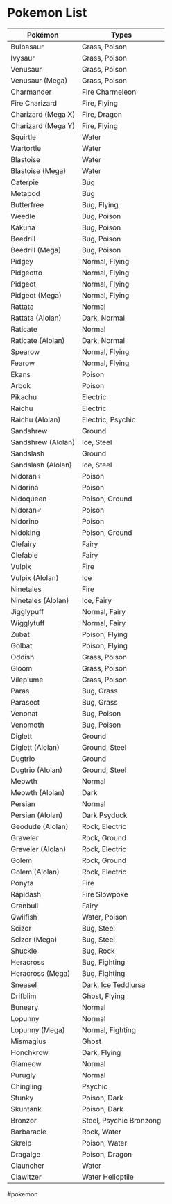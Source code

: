 # Pokemon List

|Pokémon|Types|
| -------|----- |
|Bulbasaur|Grass, Poison |
|Ivysaur|Grass, Poison |
|Venusaur|Grass, Poison |
|Venusaur (Mega)|Grass, Poison |
|Charmander|Fire Charmeleon|
|Fire Charizard|Fire, Flying|
|Charizard (Mega X)|Fire, Dragon |
|Charizard (Mega Y)|Fire, Flying |
|Squirtle|Water |
|Wartortle|Water |
|Blastoise|Water |
|Blastoise (Mega)|Water |
|Caterpie|Bug |
|Metapod|Bug |
|Butterfree|Bug, Flying |
|Weedle|Bug, Poison |
|Kakuna|Bug, Poison |
|Beedrill|Bug, Poison |
|Beedrill (Mega)|Bug, Poison |
|Pidgey|Normal, Flying |
|Pidgeotto|Normal, Flying |
|Pidgeot|Normal, Flying |
|Pidgeot (Mega)|Normal, Flying |
|Rattata|Normal |
|Rattata (Alolan)|Dark, Normal |
|Raticate|Normal |
|Raticate (Alolan)|Dark, Normal |
|Spearow|Normal, Flying |
|Fearow|Normal, Flying |
|Ekans|Poison |
|Arbok|Poison |
|Pikachu|Electric |
|Raichu|Electric |
|Raichu (Alolan)|Electric, Psychic |
|Sandshrew|Ground |
|Sandshrew (Alolan)|Ice, Steel |
|Sandslash|Ground |
|Sandslash (Alolan)|Ice, Steel |
|Nidoran♀|Poison |
|Nidorina|Poison |
|Nidoqueen|Poison, Ground |
|Nidoran♂|Poison |
|Nidorino|Poison |
|Nidoking|Poison, Ground |
|Clefairy|Fairy |
|Clefable|Fairy |
|Vulpix|Fire |
|Vulpix (Alolan)|Ice |
|Ninetales|Fire |
|Ninetales (Alolan)|Ice, Fairy |
|Jigglypuff|Normal, Fairy |
|Wigglytuff|Normal, Fairy |
|Zubat|Poison, Flying |
|Golbat|Poison, Flying |
|Oddish|Grass, Poison |
|Gloom|Grass, Poison |
|Vileplume|Grass, Poison |
|Paras|Bug, Grass |
|Parasect|Bug, Grass |
|Venonat|Bug, Poison |
|Venomoth|Bug, Poison |
|Diglett|Ground |
|Diglett (Alolan)|Ground, Steel |
|Dugtrio|Ground |
|Dugtrio (Alolan)|Ground, Steel |
|Meowth|Normal |
|Meowth (Alolan)|Dark |
|Persian|Normal |
|Persian (Alolan)|Dark Psyduck|Water Golduck|Water Mankey|Fighting Primeape|Fighting Growlithe|Fire Arcanine|Fire Poliwag|Water Poliwhirl|Water Poliwrath|Water, Fighting Abra|Psychic Kadabra|Psychic Alakazam|Psychic Alakazam (Mega)|Psychic Machop|Fighting Machoke|Fighting Machamp|Fighting Bellsprout|Grass, Poison Weepinbell|Grass, Poison Victreebel|Grass, Poison Tentacool|Water, Poison Tentacruel|Water, Poison Geodude|Rock, Ground |
|Geodude (Alolan)|Rock, Electric |
|Graveler|Rock, Ground |
|Graveler (Alolan)|Rock, Electric |
|Golem|Rock, Ground |
|Golem (Alolan)|Rock, Electric |
|Ponyta|Fire |
|Rapidash|Fire Slowpoke|Water, Psychic Slowbro|Water, Psychic Slowbro (Mega)|Water, Psychic Magnemite|Electric, Steel Magneton|Electric, Steel Farfetch'd|Normal, Flying Doduo|Normal, Flying Dodrio|Normal, Flying Seel|Water Dewgong|Water, Ice Grimer|Poison Grimer (Alolan)|Poison, Dark Muk|Poison Muk (Alolan)|Poison, Dark Shellder|Water Cloyster|Water, Ice Gastly|Ghost, Poison Haunter|Ghost, Poison Gengar|Ghost, Poison Gengar (Mega)|Ghost, Poison Onix|Rock, Ground Drowzee|Psychic Hypno|Psychic Krabby|Water Kingler|Water Voltorb|Electric Electrode|Electric Exeggcute|Grass, Psychic Exeggutor|Grass, Psychic Exeggutor (Alolan)|Grass, Dragon Cubone|Ground Marowak|Ground Marowak (Alolan)|Fire, Ghost Hitmonlee|Fighting Hitmonchan|Fighting Lickitung|Normal Koffing|Poison Weezing|Poison Rhyhorn|Ground, Rock Rhydon|Ground, Rock Chansey|Normal Tangela|Grass Kangaskhan|Normal Kangaskhan (Mega)|Normal Horsea|Water Seadra|Water Goldeen|Water Seaking|Water Staryu|Water Starmie|Water, Psychic Mr. Mime|Psychic, Fairy Scyther|Bug, Flying Jynx|Ice, Psychic Electabuzz|Electric Magmar|Fire Pinsir|Bug Pinsir (Mega)|Bug, Flying Tauros|Normal Magikarp|Water Gyarados|Water, Flying Gyarados (Mega)|Water, Dark Lapras|Water, Ice Ditto|Normal Eevee|Normal Vaporeon|Water Jolteon|Electric Flareon|Fire Porygon|Normal Omanyte|Rock, Water Omastar|Rock, Water Kabuto|Rock, Water Kabutops|Rock, Water Aerodactyl|Rock, Flying Aerodactyl (Mega)|Rock, Flying Snorlax|Normal Articuno|Ice, Flying Zapdos|Electric, Flying Moltres|Fire, Flying Dratini|Dragon Dragonair|Dragon Dragonite|Dragon, Flying Mewtwo|Psychic Mewtwo (Mega X)|Psychic, Fighting Mewtwo (Mega Y)|Psychic Mew|Psychic Chikorita|Grass Bayleef|Grass Meganium|Grass Cyndaquil|Fire Quilava|Fire Typhlosion|Fire Totodile|Water Croconaw|Water Feraligatr|Water Sentret|Normal Furret|Normal Hoothoot|Normal, Flying Noctowl|Normal, Flying Ledyba|Bug, Flying Ledian|Bug, Flying Spinarak|Bug, Poison Ariados|Bug, Poison Crobat|Poison, Flying Chinchou|Water, Electric Lanturn|Water, Electric Pichu|Electric Cleffa|Fairy Igglybuff|Normal, Fairy Togepi|Fairy Togetic|Fairy, Flying Natu|Psychic, Flying Xatu|Psychic, Flying Mareep|Electric Flaaffy|Electric Ampharos|Electric Ampharos (Mega)|Electric, Dragon Bellossom|Grass Marill|Water, Fairy Azumarill|Water, Fairy Sudowoodo|Rock Politoed|Water Hoppip|Grass, Flying Skiploom|Grass, Flying Jumpluff|Grass, Flying Aipom|Normal Sunkern|Grass Sunflora|Grass Yanma|Bug, Flying Wooper|Water, Ground Quagsire|Water, Ground Espeon|Psychic Umbreon|Dark Murkrow|Dark, Flying Slowking|Water, Psychic Misdreavus|Ghost Unown|Psychic Wobbuffet|Psychic Girafarig|Normal, Psychic Pineco|Bug Forretress|Bug, Steel Dunsparce|Normal Gligar|Ground, Flying Steelix|Steel, Ground Steelix (Mega)|Steel, Ground Snubbull|Fairy |
|Granbull|Fairy |
|Qwilfish|Water, Poison |
|Scizor|Bug, Steel |
|Scizor (Mega)|Bug, Steel |
|Shuckle|Bug, Rock |
|Heracross|Bug, Fighting |
|Heracross (Mega)|Bug, Fighting |
|Sneasel|Dark, Ice Teddiursa|Normal Ursaring|Normal Slugma|Fire Magcargo|Fire, Rock Swinub|Ice, Ground Piloswine|Ice, Ground Corsola|Water, Rock Remoraid|Water Octillery|Water Delibird|Ice, Flying Mantine|Water, Flying Skarmory|Steel, Flying Houndour|Dark, Fire Houndoom|Dark, Fire Houndoom (Mega)|Dark, Fire Kingdra|Water, Dragon Phanpy|Ground Donphan|Ground Porygon2|Normal Stantler|Normal Smeargle|Normal Tyrogue|Fighting Hitmontop|Fighting Smoochum|Ice, Psychic Elekid|Electric Magby|Fire Miltank|Normal Blissey|Normal Raikou|Electric Entei|Fire Suicune|Water Larvitar|Rock, Ground Pupitar|Rock, Ground Tyranitar|Rock, Dark Tyranitar (Mega)|Rock, Dark Lugia|Psychic, Flying Ho-Oh|Fire, Flying Celebi|Psychic, Grass Treecko|Grass Grovyle|Grass Sceptile|Grass Sceptile (Mega)|Grass, Dragon Torchic|Fire Combusken|Fire, Fighting Blaziken|Fire, Fighting Blaziken (Mega)|Fire, Fighting Mudkip|Water Marshtomp|Water, Ground Swampert|Water, Ground Swampert (Mega)|Water, Ground Poochyena|Dark Mightyena|Dark Zigzagoon|Normal Linoone|Normal Wurmple|Bug Silcoon|Bug Beautifly|Bug, Flying Cascoon|Bug Dustox|Bug, Poison Lotad|Water, Grass Lombre|Water, Grass Ludicolo|Water, Grass Seedot|Grass Nuzleaf|Grass, Dark Shiftry|Grass, Dark Taillow|Normal, Flying Swellow|Normal, Flying Wingull|Water, Flying Pelipper|Water, Flying Ralts|Psychic, Fairy Kirlia|Psychic, Fairy Gardevoir|Psychic, Fairy Gardevoir (Mega)|Psychic, Fairy Surskit|Bug, Water Masquerain|Bug, Flying Shroomish|Grass Breloom|Grass, Fighting Slakoth|Normal Vigoroth|Normal Slaking|Normal Nincada|Bug, Ground Ninjask|Bug, Flying Shedinja|Bug, Ghost Whismur|Normal Loudred|Normal Exploud|Normal Makuhita|Fighting Hariyama|Fighting Azurill|Normal, Fairy Nosepass|Rock Skitty|Normal Delcatty|Normal Sableye|Dark, Ghost Sableye (Mega)|Dark, Ghost Mawile|Steel, Fairy Mawile (Mega)|Steel, Fairy Aron|Steel, Rock Lairon|Steel, Rock Aggron|Steel, Rock Aggron (Mega)|Steel Meditite|Fighting, Psychic Medicham|Fighting, Psychic Medicham (Mega)|Fighting, Psychic Electrike|Electric Manectric|Electric Manectric (Mega)|Electric Plusle|Electric Minun|Electric Volbeat|Bug Illumise|Bug Roselia|Grass, Poison Gulpin|Poison Swalot|Poison Carvanha|Water, Dark Sharpedo|Water, Dark Sharpedo (Mega)|Water, Dark Wailmer|Water Wailord|Water Numel|Fire, Ground Camerupt|Fire, Ground Camerupt (Mega)|Fire, Ground Torkoal|Fire Spoink|Psychic Grumpig|Psychic Spinda|Normal Trapinch|Ground Vibrava|Ground, Dragon Flygon|Ground, Dragon Cacnea|Grass Cacturne|Grass, Dark Swablu|Normal, Flying Altaria|Dragon, Flying Altaria (Mega)|Dragon, Fairy Zangoose|Normal Seviper|Poison Lunatone|Rock, Psychic Solrock|Rock, Psychic Barboach|Water, Ground Whiscash|Water, Ground Corphish|Water Crawdaunt|Water, Dark Baltoy|Ground, Psychic Claydol|Ground, Psychic Lileep|Rock, Grass Cradily|Rock, Grass Anorith|Rock, Bug Armaldo|Rock, Bug Feebas|Water Milotic|Water Castform|Normal Kecleon|Normal Shuppet|Ghost Banette|Ghost Banette (Mega)|Ghost Duskull|Ghost Dusclops|Ghost Tropius|Grass, Flying Chimecho|Psychic Absol|Dark Absol (Mega)|Dark Wynaut|Psychic Snorunt|Ice Glalie|Ice Glalie (Mega)|Ice Spheal|Ice, Water Sealeo|Ice, Water Walrein|Ice, Water Clamperl|Water Huntail|Water Gorebyss|Water Relicanth|Water, Rock Luvdisc|Water Bagon|Dragon Shelgon|Dragon Salamence|Dragon, Flying Salamence (Mega)|Dragon, Flying Beldum|Steel, Psychic Metang|Steel, Psychic Metagross|Steel, Psychic Metagross (Mega)|Steel, Psychic Regirock|Rock Regice|Ice Registeel|Steel Latias|Dragon, Psychic Latias (Mega)|Dragon, Psychic Latios|Dragon, Psychic Latios (Mega)|Dragon, Psychic Kyogre|Water Kyogre (Primal)|Water Groudon|Ground Groudon (Primal)|Ground, Fire Rayquaza|Dragon, Flying Rayquaza (Mega)|Dragon, Flying Jirachi|Steel, Psychic Deoxys (Normal Forme)|Psychic Deoxys (Attack Forme)|Psychic Deoxys (Defense Forme)|Psychic Deoxys (Speed Forme)|Psychic Turtwig|Grass Grotle|Grass Torterra|Grass, Ground Chimchar|Fire Monferno|Fire, Fighting Infernape|Fire, Fighting Piplup|Water Prinplup|Water Empoleon|Water, Steel Starly|Normal, Flying Staravia|Normal, Flying Staraptor|Normal, Flying Bidoof|Normal Bibarel|Normal, Water Kricketot|Bug Kricketune|Bug Shinx|Electric Luxio|Electric Luxray|Electric Budew|Grass, Poison Roserade|Grass, Poison Cranidos|Rock Rampardos|Rock Shieldon|Rock, Steel Bastiodon|Rock, Steel Burmy|Bug Wormadam (Plant Cloak)|Bug, Grass Wormadam (Sandy Cloak)|Bug, Ground Wormadam (Trash Cloak)|Bug, Steel Mothim|Bug, Flying Combee|Bug, Flying Vespiquen|Bug, Flying Pachirisu|Electric Buizel|Water Floatzel|Water Cherubi|Grass Cherrim|Grass Shellos|Water Gastrodon|Water, Ground Ambipom|Normal Drifloon|Ghost, Flying |
|Drifblim|Ghost, Flying |
|Buneary|Normal |
|Lopunny|Normal |
|Lopunny (Mega)|Normal, Fighting |
|Mismagius|Ghost |
|Honchkrow|Dark, Flying |
|Glameow|Normal |
|Purugly|Normal |
|Chingling|Psychic |
|Stunky|Poison, Dark |
|Skuntank|Poison, Dark |
|Bronzor|Steel, Psychic Bronzong|Steel, Psychic Bonsly|Rock Mime Jr.|Psychic, Fairy Happiny|Normal Chatot|Normal, Flying Spiritomb|Ghost, Dark Gible|Dragon, Ground Gabite|Dragon, Ground Garchomp|Dragon, Ground Garchomp (Mega)|Dragon, Ground Munchlax|Normal Riolu|Fighting Lucario|Fighting, Steel Lucario (Mega)|Fighting, Steel Hippopotas|Ground Hippowdon|Ground Skorupi|Poison, Bug Drapion|Poison, Dark Croagunk|Poison, Fighting Toxicroak|Poison, Fighting Carnivine|Grass Finneon|Water Lumineon|Water Mantyke|Water, Flying Snover|Grass, Ice Abomasnow|Grass, Ice Abomasnow (Mega)|Grass, Ice Weavile|Dark, Ice Magnezone|Electric, Steel Lickilicky|Normal Rhyperior|Ground, Rock Tangrowth|Grass Electivire|Electric Magmortar|Fire Togekiss|Fairy, Flying Yanmega|Bug, Flying Leafeon|Grass Glaceon|Ice Gliscor|Ground, Flying Mamoswine|Ice, Ground Porygon-Z|Normal Gallade|Psychic, Fighting Gallade (Mega)|Psychic, Fighting Probopass|Rock, Steel Dusknoir|Ghost Froslass|Ice, Ghost Rotom|Electric, Ghost Rotom (Heat)|Electric, Fire Rotom (Wash)|Electric, Water Rotom (Frost)|Electric, Ice Rotom (Fan)|Electric, Flying Rotom (Mow)|Electric, Grass Uxie|Psychic Mesprit|Psychic Azelf|Psychic Dialga|Steel, Dragon Palkia|Water, Dragon Heatran|Fire, Steel Regigigas|Normal Giratina (Altered Forme)|Ghost, Dragon Giratina (Origin Forme)|Ghost, Dragon Cresselia|Psychic Phione|Water Manaphy|Water Darkrai|Dark Shaymin (Land Forme)|Grass Shaymin (Sky Forme)|Grass, Flying Arceus|Normal Victini|Psychic, Fire Snivy|Grass Servine|Grass Serperior|Grass Tepig|Fire Pignite|Fire, Fighting Emboar|Fire, Fighting Oshawott|Water Dewott|Water Samurott|Water Patrat|Normal Watchog|Normal Lillipup|Normal Herdier|Normal Stoutland|Normal Purrloin|Dark Liepard|Dark Pansage|Grass Simisage|Grass Pansear|Fire Simisear|Fire Panpour|Water Simipour|Water Munna|Psychic Musharna|Psychic Pidove|Normal, Flying Tranquill|Normal, Flying Unfezant|Normal, Flying Blitzle|Electric Zebstrika|Electric Roggenrola|Rock Boldore|Rock Gigalith|Rock Woobat|Psychic, Flying Swoobat|Psychic, Flying Drilbur|Ground Excadrill|Ground, Steel Audino|Normal Audino (Mega)|Normal, Fairy Timburr|Fighting Gurdurr|Fighting Conkeldurr|Fighting Tympole|Water Palpitoad|Water, Ground Seismitoad|Water, Ground Throh|Fighting Sawk|Fighting Sewaddle|Bug, Grass Swadloon|Bug, Grass Leavanny|Bug, Grass Venipede|Bug, Poison Whirlipede|Bug, Poison Scolipede|Bug, Poison Cottonee|Grass, Fairy Whimsicott|Grass, Fairy Petilil|Grass Lilligant|Grass Basculin (Red-Striped)|Water Basculin (Blue-Striped)|Water Sandile|Ground, Dark Krokorok|Ground, Dark Krookodile|Ground, Dark Darumaka|Fire Darmanitan (Standard Mode)|Fire Darmanitan (Zen Mode)|Fire, Psychic Maractus|Grass Dwebble|Bug, Rock Crustle|Bug, Rock Scraggy|Dark, Fighting Scrafty|Dark, Fighting Sigilyph|Psychic, Flying Yamask|Ghost Cofagrigus|Ghost Tirtouga|Water, Rock Carracosta|Water, Rock Archen|Rock, Flying Archeops|Rock, Flying Trubbish|Poison Garbodor|Poison Zorua|Dark Zoroark|Dark Minccino|Normal Cinccino|Normal Gothita|Psychic Gothorita|Psychic Gothitelle|Psychic Solosis|Psychic Duosion|Psychic Reuniclus|Psychic Ducklett|Water, Flying Swanna|Water, Flying Vanillite|Ice Vanillish|Ice Vanilluxe|Ice Deerling|Normal, Grass Sawsbuck|Normal, Grass Emolga|Electric, Flying Karrablast|Bug Escavalier|Bug, Steel Foongus|Grass, Poison Amoonguss|Grass, Poison Frillish|Water, Ghost Jellicent|Water, Ghost Alomomola|Water Joltik|Bug, Electric Galvantula|Bug, Electric Ferroseed|Grass, Steel Ferrothorn|Grass, Steel Klink|Steel Klang|Steel Klinklang|Steel Tynamo|Electric Eelektrik|Electric Eelektross|Electric Elgyem|Psychic Beheeyem|Psychic Litwick|Ghost, Fire Lampent|Ghost, Fire Chandelure|Ghost, Fire Axew|Dragon Fraxure|Dragon Haxorus|Dragon Cubchoo|Ice Beartic|Ice Cryogonal|Ice Shelmet|Bug Accelgor|Bug Stunfisk|Ground, Electric Mienfoo|Fighting Mienshao|Fighting Druddigon|Dragon Golett|Ground, Ghost Golurk|Ground, Ghost Pawniard|Dark, Steel Bisharp|Dark, Steel Bouffalant|Normal Rufflet|Normal, Flying Braviary|Normal, Flying Vullaby|Dark, Flying Mandibuzz|Dark, Flying Heatmor|Fire Durant|Bug, Steel Deino|Dark, Dragon Zweilous|Dark, Dragon Hydreigon|Dark, Dragon Larvesta|Bug, Fire Volcarona|Bug, Fire Cobalion|Steel, Fighting Terrakion|Rock, Fighting Virizion|Grass, Fighting Tornadus (Incarnate Forme)|Flying Tornadus (Therian Forme)|Flying Thundurus (Incarnate Forme)|Electric, Flying Thundurus (Therian Forme)|Electric, Flying Reshiram|Dragon, Fire Zekrom|Dragon, Electric Landorus (Incarnate Forme)|Ground, Flying Landorus (Therian Forme)|Ground, Flying Kyurem|Dragon, Ice Kyurem (White)|Dragon, Ice Kyurem (Black)|Dragon, Ice Keldeo (Ordinary Forme)|Water, Fighting Keldeo (Resolute Forme)|Water, Fighting Meloetta (Aria Forme)|Normal, Psychic Meloetta (Pirouette Forme)|Normal, Fighting Genesect|Bug, Steel Chespin|Grass Quilladin|Grass Chesnaught|Grass, Fighting Fennekin|Fire Braixen|Fire Delphox|Fire, Psychic Froakie|Water Frogadier|Water Greninja|Water, Dark Greninja (Ash-Greninja)|Water, Dark Bunnelby|Normal Diggersby|Normal, Ground Fletchling|Normal, Flying Fletchinder|Fire, Flying Talonflame|Fire, Flying Scatterbug|Bug Spewpa|Bug Vivillon|Bug, Flying Litleo|Fire, Normal Pyroar|Fire, Normal Flabébé|Fairy Floette|Fairy Florges|Fairy Skiddo|Grass Gogoat|Grass Pancham|Fighting Pangoro|Fighting, Dark Furfrou|Normal Espurr|Psychic Meowstic (Male)|Psychic Meowstic (Female)|Psychic Honedge|Steel, Ghost Doublade|Steel, Ghost Aegislash (Shield Forme)|Steel, Ghost Aegislash (Blade Forme)|Steel, Ghost Spritzee|Fairy Aromatisse|Fairy Swirlix|Fairy Slurpuff|Fairy Inkay|Dark, Psychic Malamar|Dark, Psychic Binacle|Rock, Water |
|Barbaracle|Rock, Water |
|Skrelp|Poison, Water |
|Dragalge|Poison, Dragon |
|Clauncher|Water |
|Clawitzer|Water Helioptile|Electric, Normal Heliolisk|Electric, Normal Tyrunt|Rock, Dragon Tyrantrum|Rock, Dragon Amaura|Rock, Ice Aurorus|Rock, Ice Sylveon|Fairy Hawlucha|Fighting, Flying Dedenne|Electric, Fairy Carbink|Rock, Fairy Goomy|Dragon Sliggoo|Dragon Goodra|Dragon Klefki|Steel, Fairy Phantump|Ghost, Grass Trevenant|Ghost, Grass Pumpkaboo (Average Size)|Ghost, Grass Pumpkaboo (Small Size)|Ghost, Grass Pumpkaboo (Large Size)|Ghost, Grass Pumpkaboo (Super Size)|Ghost, Grass Gourgeist (Average Size)|Ghost, Grass Gourgeist (Small Size)|Ghost, Grass Gourgeist (Large Size)|Ghost, Grass Gourgeist (Super Size)|Ghost, Grass Bergmite|Ice Avalugg|Ice Noibat|Flying, Dragon Noivern|Flying, Dragon Xerneas|Fairy Yveltal|Dark, Flying Zygarde (50% Forme)|Dragon, Ground Zygarde (10% Forme)|Dragon, Ground Zygarde (Complete Forme)|Dragon, Ground Diancie|Rock, Fairy Diancie (Mega)|Rock, Fairy Hoopa (Confined)|Psychic, Ghost Hoopa (Unbound)|Psychic, Dark Volcanion|Fire, Water Rowlet|Grass, Flying Dartrix|Grass, Flying Decidueye|Grass, Ghost Litten|Fire Torracat|Fire Incineroar|Fire, Dark Popplio|Water Brionne|Water Primarina|Water, Fairy Pikipek|Normal, Flying Trumbeak|Normal, Flying Toucannon|Normal, Flying Yungoos|Normal Gumshoos|Normal Grubbin|Bug Charjabug|Bug, Electric Vikavolt|Bug, Electric Crabrawler|Fighting Crabominable|Fighting, Ice Oricorio (Baile Style)|Fire, Flying Oricorio (Pom-Pom Style)|Electric, Flying Oricorio (Pa'u Style)|Psychic, Flying Oricorio (Sensu Style)|Ghost, Flying Cutiefly|Bug, Fairy Ribombee|Bug, Fairy Rockruff|Rock Lycanroc (Midday Form)|Rock Lycanroc (Midnight Form)|Rock Lycanroc (Dusk Form)|Rock Wishiwashi (Solo Form)|Water Wishiwashi (School Form)|Water Mareanie|Poison, Water Toxapex|Poison, Water Mudbray|Ground Mudsdale|Ground Dewpider|Water, Bug Araquanid|Water, Bug Fomantis|Grass Lurantis|Grass Morelull|Grass, Fairy Shiinotic|Grass, Fairy Salandit|Poison, Fire Salazzle|Poison, Fire Stufful|Normal, Fighting Bewear|Normal, Fighting Bounsweet|Grass Steenee|Grass Tsareena|Grass Comfey|Fairy Oranguru|Normal, Psychic Passimian|Fighting Wimpod|Bug, Water Golisopod|Bug, Water Sandygast|Ghost, Ground Palossand|Ghost, Ground Pyukumuku|Water Type: Null|Normal Silvally|Normal Minior (Meteor Form)|Rock, Flying Minior (Core Form)|Rock, Flying Komala|Normal Turtonator|Fire, Dragon Togedemaru|Electric, Steel Mimikyu|Ghost, Fairy Bruxish|Water, Psychic Drampa|Normal, Dragon Dhelmise|Ghost, Grass Jangmo-o|Dragon Hakamo-o|Dragon, Fighting Kommo-o|Dragon, Fighting Tapu Koko|Electric, Fairy Tapu Lele|Psychic, Fairy Tapu Bulu|Grass, Fairy Tapu Fini|Water, Fairy Cosmog|Psychic Cosmoem|Psychic Solgaleo|Psychic, Steel Lunala|Psychic, Ghost Nihilego|Rock, Poison Buzzwole|Bug, Fighting Pheromosa|Bug, Fighting Xurkitree|Electric Celesteela|Steel, Flying Kartana|Grass, Steel Guzzlord|Dark, Dragon Necrozma|Psychic Necrozma (Dusk Mane)|Psychic, Steel Necrozma (Dawn Wings)|Psychic, Ghost Necrozma (Ultra)|Psychic, Dragon Magearna|Steel, Fairy Marshadow|Fighting, Ghost Poipole|Poison Naganadel|Poison, Dragon Stakataka|Rock, Steel Blacephalon|Fire, Ghost Zeraora|Electric


#pokemon